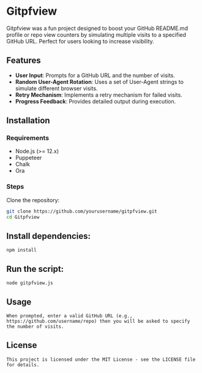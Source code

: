 # Gitpfview

Gitpfview was a fun project designed to boost your GitHub README.md profile or repo view counters by simulating multiple visits to a specified GitHub URL. Perfect for users looking to increase visibility.

## Features
- **User Input**: Prompts for a GitHub URL and the number of visits.
- **Random User-Agent Rotation**: Uses a set of User-Agent strings to simulate different browser visits.
- **Retry Mechanism**: Implements a retry mechanism for failed visits.
- **Progress Feedback**: Provides detailed output during execution.

## Installation

### Requirements
- Node.js (>= 12.x)
- Puppeteer
- Chalk
- Ora

### Steps
Clone the repository:
   ```bash
   git clone https://github.com/yourusername/gitpfview.git
   cd Gitpfview
   ```
## Install dependencies:
```
npm install
```
## Run the script:
```
node gitpfview.js
```
## Usage
```
When prompted, enter a valid GitHub URL (e.g., https://github.com/username/repo) then you will be asked to specify the number of visits.
```
## License
```
This project is licensed under the MIT License - see the LICENSE file for details.
```
